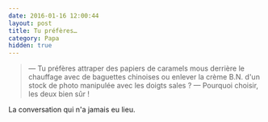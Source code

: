 ```yaml
---
date: 2016-01-16 12:00:44
layout: post
title: Tu préfères…
category: Papa
hidden: true
---
```


> —  Tu préfères attraper des papiers de caramels mous derrière le chauffage avec de baguettes chinoises ou enlever la crème B.N. d'un stock de photo manipulée avec les doigts sales ?
> —  Pourquoi choisir, les deux bien sûr !

La conversation qui n'a jamais eu lieu.
